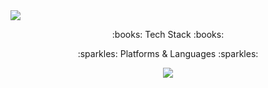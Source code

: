 <img src="https://capsule-render.vercel.app/api?type=waving&color=auto&height=200&descAlign=50&section=header&text=The%20App&fontSize=60&fontAlign=50" />
<p align ="center" textsize=10>:books: Tech Stack :books:</p>
<p align ="center" textsize=8>:sparkles: Platforms & Languages :sparkles:</p>
<div align="center">
<img src="https://img.shields.io/badge/JAVA-007396?style=for-the-badge&logo=java&logoColor=white">
</div>
